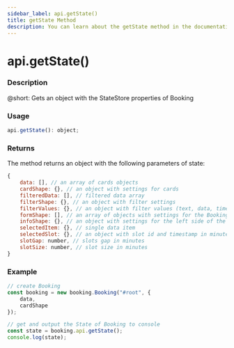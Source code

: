 ```yaml
---
sidebar_label: api.getState()
title: getState Method
description: You can learn about the getState method in the documentation of the DHTMLX JavaScript Booking library. Browse developer guides and API reference, try out code examples and live demos, and download a free 30-day evaluation version of DHTMLX Booking.
---
```


# api.getState()

### Description

@short: Gets an object with the StateStore properties of Booking

### Usage

~~~jsx {}
api.getState(): object;
~~~

### Returns

The method returns an object with the following parameters of state:

~~~jsx {}
{	
	data: [], // an array of cards objects
    cardShape: {}, // an object with settings for cards
    filteredData: [], // filtered data array
    filterShape: {}, // an object with filter settings
    filterValues: {}, // an object with filter values (text, data, time)
    formShape: [], // an array of objects with settings for the Booking editor dialog
	infoShape: {}, // an object with settings for the left side of the Booking editor
    selectedItem: {}, // single data item
    selectedSlot: {}, // an object with slot id and timestamp in minutes
    slotGap: number, // slots gap in minutes
    slotSize: number, // slot size in minutes
}
~~~

### Example

~~~jsx {7-11}
// create Booking
const booking = new booking.Booking("#root", {
	data,
	cardShape
});

// get and output the State of Booking to console
const state = booking.api.getState();
console.log(state); 
~~~


